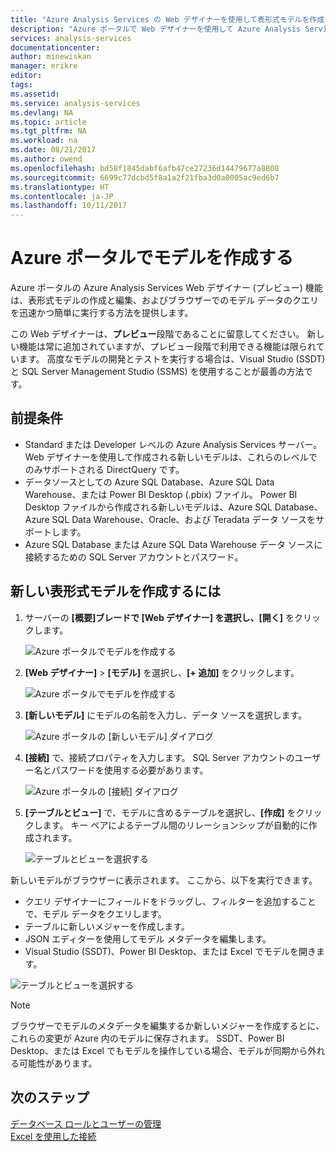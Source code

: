 ```yaml
---
title: "Azure Analysis Services の Web デザイナーを使用して表形式モデルを作成する | Microsoft Docs"
description: "Azure ポータルで Web デザイナーを使用して Azure Analysis Services の表形式モデルを作成する方法について説明します。"
services: analysis-services
documentationcenter: 
author: minewiskan
manager: erikre
editor: 
tags: 
ms.assetid: 
ms.service: analysis-services
ms.devlang: NA
ms.topic: article
ms.tgt_pltfrm: NA
ms.workload: na
ms.date: 08/21/2017
ms.author: owend
ms.openlocfilehash: bd58f1845dabf6afb47ce27236d14479677a8808
ms.sourcegitcommit: 6699c77dcbd5f8a1a2f21fba3d0a0005ac9ed6b7
ms.translationtype: HT
ms.contentlocale: ja-JP
ms.lasthandoff: 10/11/2017
---
```

# <a name="create-a-model-in-azure-portal"></a>Azure ポータルでモデルを作成する

Azure ポータルの Azure Analysis Services Web デザイナー (プレビュー) 機能は、表形式モデルの作成と編集、およびブラウザーでのモデル データのクエリを迅速かつ簡単に実行する方法を提供します。 

この Web デザイナーは、**プレビュー**段階であることに留意してください。 新しい機能は常に追加されていますが、プレビュー段階で利用できる機能は限られています。 高度なモデルの開発とテストを実行する場合は、Visual Studio (SSDT) と SQL Server Management Studio (SSMS) を使用することが最善の方法です。

## <a name="prerequisites"></a>前提条件

- Standard または Developer レベルの Azure Analysis Services サーバー。 Web デザイナーを使用して作成される新しいモデルは、これらのレベルでのみサポートされる DirectQuery です。
- データソースとしての Azure SQL Database、Azure SQL Data Warehouse、または Power BI Desktop (.pbix) ファイル。 Power BI Desktop ファイルから作成される新しいモデルは、Azure SQL Database、Azure SQL Data Warehouse、Oracle、および Teradata データ ソースをサポートします。
- Azure SQL Database または Azure SQL Data Warehouse データ ソースに接続するための SQL Server アカウントとパスワード。

## <a name="to-create-a-new-tabular-model"></a>新しい表形式モデルを作成するには

1. サーバーの **[概要]**ブレードで **[Web デザイナー]** を選択し、**[開く]** をクリックします。

    ![Azure ポータルでモデルを作成する](./media/analysis-services-create-model-portal/aas-create-portal-overview-wd.png)

2. **[Web デザイナー]** > **[モデル]** を選択し、**[+ 追加]** をクリックします。

    ![Azure ポータルでモデルを作成する](./media/analysis-services-create-model-portal/aas-create-portal-models.png)

3. **[新しいモデル]** にモデルの名前を入力し、データ ソースを選択します。

    ![Azure ポータルの [新しいモデル] ダイアログ](./media/analysis-services-create-model-portal/aas-create-portal-new-model.png)

4. **[接続]** で、接続プロパティを入力します。 SQL Server アカウントのユーザー名とパスワードを使用する必要があります。

     ![Azure ポータルの [接続] ダイアログ](./media/analysis-services-create-model-portal/aas-create-portal-connect.png)

5. **[テーブルとビュー]** で、モデルに含めるテーブルを選択し、**[作成]** をクリックします。 キー ペアによるテーブル間のリレーションシップが自動的に作成されます。

     ![テーブルとビューを選択する](./media/analysis-services-create-model-portal/aas-create-portal-tables.png)

新しいモデルがブラウザーに表示されます。 ここから、以下を実行できます。   

- クエリ デザイナーにフィールドをドラッグし、フィルターを追加することで、モデル データをクエリします。
- テーブルに新しいメジャーを作成します。
- JSON エディターを使用してモデル メタデータを編集します。
- Visual Studio (SSDT)、Power BI Desktop、または Excel でモデルを開きます。

![テーブルとビューを選択する](./media/analysis-services-create-model-portal/aas-create-portal-query.png)

> [!NOTE]
> ブラウザーでモデルのメタデータを編集するか新しいメジャーを作成するとに、これらの変更が Azure 内のモデルに保存されます。 SSDT、Power BI Desktop、または Excel でもモデルを操作している場合、モデルが同期から外れる可能性があります。


## <a name="next-steps"></a>次のステップ 
[データベース ロールとユーザーの管理](analysis-services-database-users.md)  
[Excel を使用した接続](analysis-services-connect-excel.md)  


